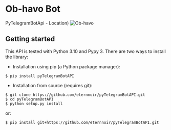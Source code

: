 # Ob-havo Bot
PyTelegramBotApi - Location)
![Ob-havo](https://user-images.githubusercontent.com/92427513/166525954-31d46fd8-564e-487c-b0f8-1429329a3ff9.png)

## Getting started
This API is tested with Python 3.10 and Pypy 3.
There are two ways to install the library:

* Installation using pip (a Python package manager):

```
$ pip install pyTelegramBotAPI
```
* Installation from source (requires git):

```
$ git clone https://github.com/eternnoir/pyTelegramBotAPI.git
$ cd pyTelegramBotAPI
$ python setup.py install
```
or:
```
$ pip install git+https://github.com/eternnoir/pyTelegramBotAPI.git
```


